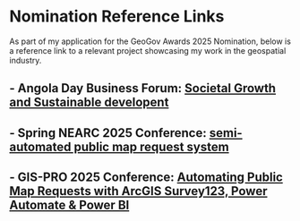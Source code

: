 # Nomination Reference Links
As part of my application for the GeoGov Awards 2025 Nomination, below is a reference link to a relevant project showcasing my work in the geospatial industry.
## - Angola Day Business Forum: [Societal Growth and Sustainable developent](https://www.linkedin.com/posts/assanga-ga_angoladay-usangola-businessforum-activity-7295086572864000000-i_7i?utm_source=share&utm_medium=member_desktop&rcm=ACoAABe6sMgBaSpgNJLedrFfzbsjmOLZAiVBgsc)
## - Spring NEARC 2025 Conference: [semi-automated public map request system](https://www.northeastarc.org/spring-schedule.html)
## - GIS-PRO 2025 Conference: [Automating Public Map Requests with ArcGIS Survey123, Power Automate & Power BI](https://gispro2025.sched.com/event/25Z8U/expanding-arcgis-beyond-the-basics)


